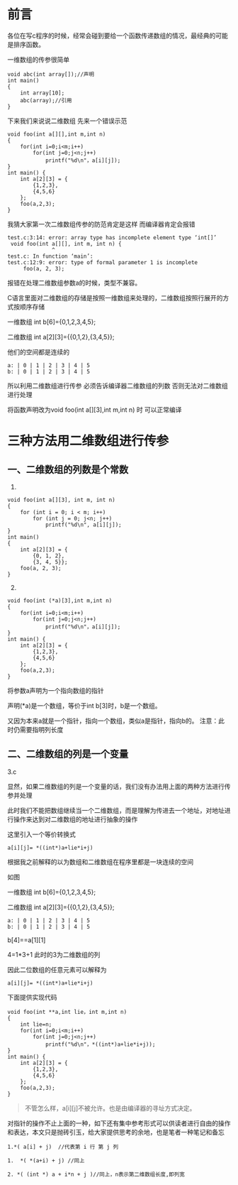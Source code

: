 
# 前言

各位在写c程序的时候，经常会碰到要给一个函数传递数组的情况，最经典的可能是排序函数。

一维数组的传参很简单
```
void abc(int array[]);//声明
int main()
{
    int array[10];
    abc(array);//引用
}
```
下来我们来说说二维数组
先来一个错误示范
```
void foo(int a[][],int m,int n) 
{
    for(int i=0;i<m;i++)
        for(int j=0;j<n;j++)
            printf("%d\n"，a[i][j]);
}
int main() {
    int a[2][3] = {
        {1,2,3},
        {4,5,6}
    };
    foo(a,2,3);
}
```
我猜大家第一次二维数组传参的防范肯定是这样
而编译器肯定会报错
```
test.c:3:14: error: array type has incomplete element type ‘int[]’
 void foo(int a[][], int m, int n) {
              ^
test.c: In function ‘main’:
test.c:12:9: error: type of formal parameter 1 is incomplete
     foo(a, 2, 3);
```
报错在处理二维数组参数a的时候，类型不兼容。

C语言里面对二维数组的存储是按照一维数组来处理的，二维数组按照行展开的方式按顺序存储

一维数组 int b[6]={0,1,2,3,4,5};

二维数组 int a[2][3]={{0,1,2},{3,4,5}};

他们的空间都是连续的
```
a: | 0 | 1 | 2 | 3 | 4 | 5 
b: | 0 | 1 | 2 | 3 | 4 | 5 
```
所以利用二维数组进行传参
必须告诉编译器二维数组的列数 否则无法对二维数组进行处理

将函数声明改为void foo(int a[][3],int m,int n) 时
可以正常编译


# 三种方法用二维数组进行传参

## 一、二维数组的列数是个常数

1.

```
void foo(int a[][3], int m, int n)
{
    for (int i = 0; i < m; i++)
        for (int j = 0; j<n; j++)
            printf("%d\n", a[i][j]);
}
int main()
{
    int a[2][3] = {
        {0, 1, 2},
        {3, 4, 5}};
    foo(a, 2, 3);
}
```
2.
```
void foo(int (*a)[3],int m,int n) 
{
    for(int i=0;i<m;i++)
        for(int j=0;j<n;j++)
            printf("%d\n"，a[i][j]);
}
int main() {
    int a[2][3] = {
        {1,2,3},
        {4,5,6}
    };
    foo(a,2,3);
}
```
将参数a声明为一个指向数组的指针

声明(*a)是一个数组，等价于int b[3]时，b是一个数组。

又因为本来a就是一个指针，指向一个数组，类似a是指针，指向b的。
注意：此时仍需要指明列长度


## 二、二维数组的列是一个变量

3.c 

显然，如果二维数组的列是一个变量的话，我们没有办法用上面的两种方法进行传参并处理

此时我们不能把数组继续当一个二维数组，而是理解为传进去一个地址，对地址进行操作来达到对二维数组的地址进行抽象的操作

这里引入一个等价转换式
```
a[i][j]= *((int*)a+lie*i+j)
```

根据我之前解释的以为数组和二维数组在程序里都是一块连续的空间

如图

一维数组 int b[6]={0,1,2,3,4,5};

二维数组 int a[2][3]={{0,1,2},{3,4,5}};

```
a: | 0 | 1 | 2 | 3 | 4 | 5 
b: | 0 | 1 | 2 | 3 | 4 | 5 
```

b[4]==a[1][1]

4=1*3+1
此时的3为二维数组的列

因此二位数组的任意元素可以解释为
```
a[i][j]= *((int*)a+lie*i+j)
```
下面提供实现代码
```
void foo(int **a,int lie，int m,int n) 
{
    int lie=n;
    for(int i=0;i<m;i++)
        for(int j=0;j<n;j++)
            printf("%d\n"，*((int*)a+lie*i+j));
}
int main() {
    int a[2][3] = {
        {1,2,3},
        {4,5,6}
    };
    foo(a,2,3);
}
```

>不管怎么样，a[i][j]不被允许。也是由编译器的寻址方式决定。

对指针的操作不止上面的一种，如下还有集中参考形式可以供读者进行自由的操作和表达，本文只是抛砖引玉，给大家提供思考的余地，也是笔者一种笔记和备忘
```
1.*( a[i] + j)  //代表第 i 行 第 j 列

1.  *( *(a+i) + j) //同上

2. *( (int *) a + i*n + j )//同上，n表示第二维数组长度,即列宽

``` 